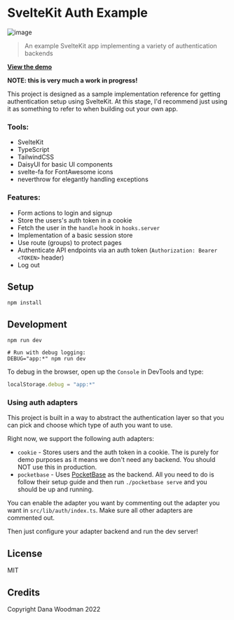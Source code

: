 # SvelteKit Auth Example

![image](https://user-images.githubusercontent.com/157695/190524032-cc22bf37-de46-4d9b-aa05-1c2ef7fca60f.png)

> An example SvelteKit app implementing a variety of authentication backends

[**View the demo**](https://sveltekit-auth-example.pages.dev)

**NOTE: this is very much a work in progress!**

This project is designed as a sample implementation reference for getting authentication setup using SvelteKit. At this stage, I'd recommend just using it as something to refer to when building out your own app.

### Tools:

- SvelteKit
- TypeScript
- TailwindCSS
- DaisyUI for basic UI components
- svelte-fa for FontAwesome icons
- neverthrow for elegantly handling exceptions

### Features:

- Form actions to login and signup
- Store the users's auth token in a cookie
- Fetch the user in the `handle` hook in `hooks.server`
- Implementation of a basic session store
- Use route (groups) to protect pages
- Authenticate API endpoints via an auth token (`Authorization: Bearer <TOKEN>` header)
- Log out

## Setup

```shell
npm install
```

## Development

```shell
npm run dev

# Run with debug logging:
DEBUG="app:*" npm run dev
```

To debug in the browser, open up the `Console` in DevTools and type:

```js
localStorage.debug = "app:*"
```

### Using auth adapters

This project is built in a way to abstract the authentication layer so that you can pick and choose which type of auth you want to use.

Right now, we support the following auth adapters:

- `cookie` - Stores users and the auth token in a cookie. The is purely for demo purposes as it means we don't need any backend. You should NOT use this in production.
- `pocketbase` - Uses [PocketBase](https://pocketbase.io) as the backend. All you need to do is follow their setup guide and then run `./pocketbase serve` and you should be up and running.

You can enable the adapter you want by commenting out the adapter you want in `src/lib/auth/index.ts`. Make sure all other adapters are commented out.

Then just configure your adapter backend and run the dev server!

## License

MIT

## Credits

Copyright Dana Woodman 2022
